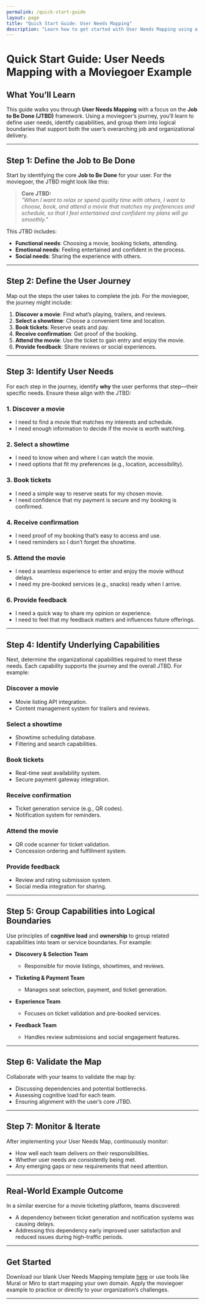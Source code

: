 ```yaml
---
permalink: /quick-start-guide
layout: page
title: "Quick Start Guide: User Needs Mapping"
description: "Learn how to get started with User Needs Mapping using a real-world moviegoer example and the Job to Be Done framework."
---
```


# Quick Start Guide: User Needs Mapping with a Moviegoer Example

## What You’ll Learn

This guide walks you through **User Needs Mapping** with a focus on the **Job to Be Done (JTBD)** framework. Using a moviegoer’s journey, you’ll learn to define user needs, identify capabilities, and group them into logical boundaries that support both the user’s overarching job and organizational delivery.

---

## **Step 1: Define the Job to Be Done**

Start by identifying the core **Job to Be Done** for your user. For the moviegoer, the JTBD might look like this:

> **Core JTBD:**  
> *"When I want to relax or spend quality time with others, I want to choose, book, and attend a movie that matches my preferences and schedule, so that I feel entertained and confident my plans will go smoothly."*

This JTBD includes:
- **Functional needs**: Choosing a movie, booking tickets, attending.  
- **Emotional needs**: Feeling entertained and confident in the process.  
- **Social needs**: Sharing the experience with others.

---

## **Step 2: Define the User Journey**

Map out the steps the user takes to complete the job. For the moviegoer, the journey might include:

1. **Discover a movie**: Find what’s playing, trailers, and reviews.  
2. **Select a showtime**: Choose a convenient time and location.  
3. **Book tickets**: Reserve seats and pay.  
4. **Receive confirmation**: Get proof of the booking.  
5. **Attend the movie**: Use the ticket to gain entry and enjoy the movie.  
6. **Provide feedback**: Share reviews or social experiences.

---

## **Step 3: Identify User Needs**

For each step in the journey, identify **why** the user performs that step—their specific needs. Ensure these align with the JTBD:

### **1. Discover a movie**
- I need to find a movie that matches my interests and schedule.  
- I need enough information to decide if the movie is worth watching.

### **2. Select a showtime**
- I need to know when and where I can watch the movie.  
- I need options that fit my preferences (e.g., location, accessibility).  

### **3. Book tickets**
- I need a simple way to reserve seats for my chosen movie.  
- I need confidence that my payment is secure and my booking is confirmed.

### **4. Receive confirmation**
- I need proof of my booking that’s easy to access and use.  
- I need reminders so I don’t forget the showtime.

### **5. Attend the movie**
- I need a seamless experience to enter and enjoy the movie without delays.  
- I need my pre-booked services (e.g., snacks) ready when I arrive.  

### **6. Provide feedback**
- I need a quick way to share my opinion or experience.  
- I need to feel that my feedback matters and influences future offerings.

---

## **Step 4: Identify Underlying Capabilities**

Next, determine the organizational capabilities required to meet these needs. Each capability supports the journey and the overall JTBD. For example:

### **Discover a movie**
- Movie listing API integration.  
- Content management system for trailers and reviews.

### **Select a showtime**
- Showtime scheduling database.  
- Filtering and search capabilities.

### **Book tickets**
- Real-time seat availability system.  
- Secure payment gateway integration.

### **Receive confirmation**
- Ticket generation service (e.g., QR codes).  
- Notification system for reminders.

### **Attend the movie**
- QR code scanner for ticket validation.  
- Concession ordering and fulfillment system.

### **Provide feedback**
- Review and rating submission system.  
- Social media integration for sharing.

---

## **Step 5: Group Capabilities into Logical Boundaries**

Use principles of **cognitive load** and **ownership** to group related capabilities into team or service boundaries. For example:

- **Discovery & Selection Team**  
   - Responsible for movie listings, showtimes, and reviews.

- **Ticketing & Payment Team**  
   - Manages seat selection, payment, and ticket generation.

- **Experience Team**  
   - Focuses on ticket validation and pre-booked services.

- **Feedback Team**  
   - Handles review submissions and social engagement features.

---

## **Step 6: Validate the Map**

Collaborate with your teams to validate the map by:
- Discussing dependencies and potential bottlenecks.  
- Assessing cognitive load for each team.  
- Ensuring alignment with the user’s core JTBD.  

---

## **Step 7: Monitor & Iterate**

After implementing your User Needs Map, continuously monitor:
- How well each team delivers on their responsibilities.  
- Whether user needs are consistently being met.  
- Any emerging gaps or new requirements that need attention.

---

## **Real-World Example Outcome**

In a similar exercise for a movie ticketing platform, teams discovered:
- A dependency between ticket generation and notification systems was causing delays.  
- Addressing this dependency early improved user satisfaction and reduced issues during high-traffic periods.

---

## **Get Started**

Download our blank User Needs Mapping template [here](#) or use tools like Mural or Miro to start mapping your own domain. Apply the moviegoer example to practice or directly to your organization’s challenges.

---
